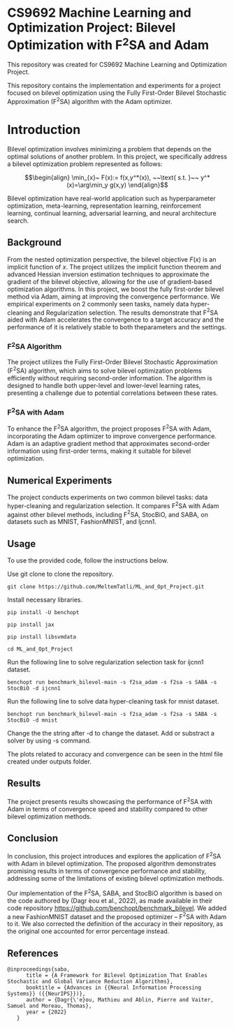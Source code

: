 # CS9692 Machine Learning and Optimization Project: Bilevel Optimization with F$`^2`$SA and Adam

This repository was created for CS9692 Machine Learning and Optimization Project. 

This repository contains the implementation and experiments for a project focused on bilevel optimization using the Fully First-Order Bilevel Stochastic Approximation (F$`^2`$SA) algorithm with the Adam optimizer.

# Introduction
Bilevel optimization involves minimizing a problem that depends on the optimal solutions of another problem. In this project, we specifically address a bilevel optimization problem represented as follows:

```math
\begin{align}
\min_{x}~ F(x):= f(x,y^*(x)), ~~\text{ s.t. }~~ y^*(x)=\arg\min_y g(x,y)
\end{align}
```

Bilevel optimization have real-world application such as hyperparameter optimization, meta-learning, representation learning, reinforcement learning, continual learning, adversarial learning, and neural architecture search.
## Background
From the nested optimization perspective, the bilevel objective $`F(x)`$ is an implicit function of $`x`$. The project utilizes the implicit function theorem and advanced Hessian inversion estimation techniques to approximate the gradient of the bilevel objective, allowing for the use of gradient-based optimization algorithms.
In this project, we boost the fully first-order bilevel method via Adam, aiming at improving the convergence performance. We empirical experiments on 2 commonly seen tasks, namely data hyper-cleaning and Regularization selection. The results demonstrate that F$`^2`$SA aided with Adam accelerates the convergence to a target accuracy and the performance of it is relatively stable to both theparameters and the settings.

### F$`^2`$SA Algorithm
The project utilizes the Fully First-Order Bilevel Stochastic Approximation (F$`^2`$SA) algorithm, which aims to solve bilevel optimization problems efficiently without requiring second-order information. The algorithm is designed to handle both upper-level and lower-level learning rates, presenting a challenge due to potential correlations between these rates.
### F$`^2`$SA with Adam
To enhance the F$`^2`$SA algorithm, the project proposes F$`^2`$SA with Adam, incorporating the Adam optimizer to improve convergence performance. Adam is an adaptive gradient method that approximates second-order information using first-order terms, making it suitable for bilevel optimization.

## Numerical Experiments
The project conducts experiments on two common bilevel tasks: data hyper-cleaning and regularization selection. It compares F$`^2`$SA with Adam against other bilevel methods, including F$`^2`$SA, StocBiO, and SABA, on datasets such as MNIST, FashionMNIST, and Ijcnn1.
## Usage
To use the provided code, follow the instructions below.

Use git clone to clone the repository.
```
git clone https://github.com/MeltemTatli/ML_and_Opt_Project.git
```

Install necessary libraries.
```
pip install -U benchopt

pip install jax

pip install libsvmdata
```

```
cd ML_and_Opt_Project
```

Run the following line to solve regularization selection task for ijcnn1 dataset.
```
benchopt run benchmark_bilevel-main -s f2sa_adam -s f2sa -s SABA -s StocBiO -d ijcnn1
```

Run the following line to solve data hyper-cleaning task for mnist dataset.
```
benchopt run benchmark_bilevel-main -s f2sa_adam -s f2sa -s SABA -s StocBiO -d mnist
```

Change the the string after -d to change the dataset. Add or substract a solver by using -s command.

The plots related to accuracy and convergence can be seen in the html file created under outputs folder.

## Results
The project presents results showcasing the performance of F$`^2`$SA with Adam in terms of convergence speed and stability compared to other bilevel optimization methods.
## Conclusion
In conclusion, this project introduces and explores the application of F$`^2`$SA with Adam in bilevel optimization. The proposed algorithm demonstrates promising results in terms of convergence performance and stability, addressing some of the limitations of existing bilevel optimization methods.


Our implementation of the F$`^2`$SA, SABA, and StocBiO algorithm is based on the code authored by (Dagr ́eou et al., 2022), as made available in their code repository https://github.com/benchopt/benchmark_bilevel. We added a new FashionMNIST dataset and the proposed optimizer – F$`^2`$SA with Adam to it. We also corrected the definition of the accuracy in their repository, as the original one accounted for error percentage instead.


References 
----------
```
@inproceedings{saba,
      title = {A Framework for Bilevel Optimization That Enables Stochastic and Global Variance Reduction Algorithms},
      booktitle = {Advances in {{Neural Information Processing Systems}} ({{NeurIPS}})},
      author = {Dagr{\'e}ou, Mathieu and Ablin, Pierre and Vaiter, Samuel and Moreau, Thomas},
      year = {2022}
   }
```
